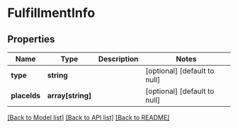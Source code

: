 # FulfillmentInfo

## Properties
Name | Type | Description | Notes
------------ | ------------- | ------------- | -------------
**type** | **string** |  | [optional] [default to null]
**placeIds** | **array[string]** |  | [optional] [default to null]

[[Back to Model list]](../README.md#documentation-for-models) [[Back to API list]](../README.md#documentation-for-api-endpoints) [[Back to README]](../README.md)


